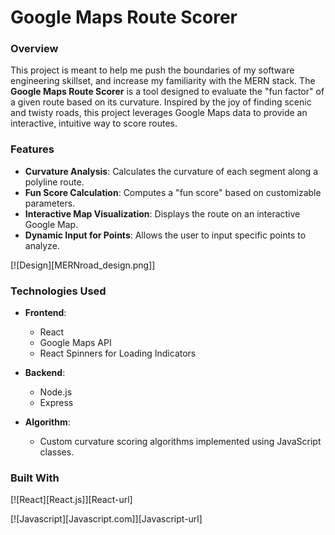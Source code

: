 # Google Maps Route Scorer

### Overview
This project is meant to help me push the boundaries of my software engineering skillset, and increase my familiarity with the MERN stack.
The **Google Maps Route Scorer** is a tool designed to evaluate the "fun factor" of a given route based on its curvature. Inspired by the joy of finding scenic and twisty roads, this project leverages Google Maps data to provide an interactive, intuitive way to score routes.

### Features
- **Curvature Analysis**: Calculates the curvature of each segment along a polyline route.
- **Fun Score Calculation**: Computes a "fun score" based on customizable parameters.
- **Interactive Map Visualization**: Displays the route on an interactive Google Map.
- **Dynamic Input for Points**: Allows the user to input specific points to analyze.

[![Design][MERNroad_design.png]]

### Technologies Used
- **Frontend**:
  - React
  - Google Maps API
  - React Spinners for Loading Indicators

- **Backend**:
  - Node.js
  - Express

- **Algorithm**:
  - Custom curvature scoring algorithms implemented using JavaScript classes.

### Built With

[![React][React.js]][React-url] &nbsp;

[![Javascript][Javascript.com]][Javascript-url] &nbsp;
